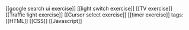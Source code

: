 [[google search ui exercise]]
[[light switch exercise]]
[[TV exercise]]
[[Traffic light exercise]]
[[Cursor select exercise]]
[[timer exercise]]
tags: [[HTML]] [[CSS]] [[Javascript]]